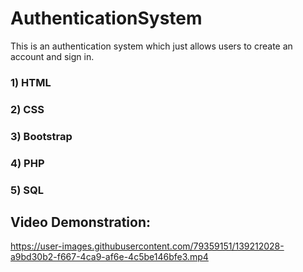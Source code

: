 # AuthenticationSystem
This is an authentication system which just allows users to create an account and sign in. 

### 1) HTML 
### 2) CSS 
### 3) Bootstrap 
### 4) PHP
### 5) SQL

## Video Demonstration:

https://user-images.githubusercontent.com/79359151/139212028-a9bd30b2-f667-4ca9-af6e-4c5be146bfe3.mp4
